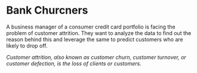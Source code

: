 # Bank Churcners

A business manager of a consumer credit card portfolio is facing the problem of customer attrition. They want to analyze the data to find out the reason behind this and leverage the same to predict customers who are likely to drop off.

*Customer attrition, also known as customer churn, customer turnover, or customer defection, is the loss of clients or customers.*